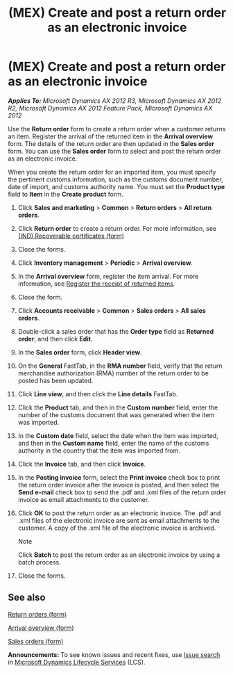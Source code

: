 ﻿---
title: (MEX) Create and post a return order as an electronic invoice
TOCTitle: (MEX) Create and post a return order as an electronic invoice
ms:assetid: 0beffe39-4e06-4ad1-8601-2b4c9a57846f
ms:mtpsurl: https://technet.microsoft.com/en-us/library/Hh242125(v=AX.60)
ms:contentKeyID: 36055991
ms.date: 04/18/2014
mtps_version: v=AX.60
f1_keywords:
- create and post
- electronic invoice
- return order
---

# (MEX) Create and post a return order as an electronic invoice 


_**Applies To:** Microsoft Dynamics AX 2012 R3, Microsoft Dynamics AX 2012 R2, Microsoft Dynamics AX 2012 Feature Pack, Microsoft Dynamics AX 2012_

Use the **Return order** form to create a return order when a customer returns an item. Register the arrival of the returned item in the **Arrival overview** form. The details of the return order are then updated in the **Sales order** form. You can use the **Sales order** form to select and post the return order as an electronic invoice.

When you create the return order for an imported item, you must specify the pertinent customs information, such as the customs document number, date of import, and customs authority name. You must set the **Product type** field to **Item** in the **Create product** form.

1.  Click **Sales and marketing** \> **Common** \> **Return orders** \> **All return orders**.

2.  Click **Return order** to create a return order. For more information, see [(IND) Recoverable certificates (form)](https://technet.microsoft.com/en-us/library/jj664816\(v=ax.60\))

3.  Close the forms.

4.  Click **Inventory management** \> **Periodic** \> **Arrival overview**.

5.  In the **Arrival overview** form, register the item arrival. For more information, see [Register the receipt of returned items](register-the-receipt-of-returned-items.md).

6.  Close the form.

7.  Click **Accounts receivable** \> **Common** \> **Sales orders** \> **All sales orders**.

8.  Double-click a sales order that has the **Order type** field as **Returned order**, and then click **Edit**.

9.  In the **Sales order** form, click **Header view**.

10. On the **General** FastTab, in the **RMA number** field, verify that the return merchandise authorization (RMA) number of the return order to be posted has been updated.

11. Click **Line view**, and then click the **Line details** FastTab.

12. Click the **Product** tab, and then in the **Custom number** field, enter the number of the customs document that was generated when the item was imported.

13. In the **Custom date** field, select the date when the item was imported, and then in the **Custom name** field, enter the name of the customs authority in the country that the item was imported from.

14. Click the **Invoice** tab, and then click **Invoice**.

15. In the **Posting invoice** form, select the **Print invoice** check box to print the return order invoice after the invoice is posted, and then select the **Send e-mail** check box to send the .pdf and .xml files of the return order invoice as email attachments to the customer.

16. Click **OK** to post the return order as an electronic invoice. The .pdf and .xml files of the electronic invoice are sent as email attachments to the customer. A copy of the .xml file of the electronic invoice is archived.
    

    > [!NOTE]
    > <P>Click <STRONG>Batch</STRONG> to post the return order as an electronic invoice by using a batch process.</P>



17. Close the forms.

## See also

[Return orders (form)](https://technet.microsoft.com/en-us/library/hh803010\(v=ax.60\))

[Arrival overview (form)](https://technet.microsoft.com/en-us/library/hh227654\(v=ax.60\))

[Sales orders (form)](https://technet.microsoft.com/en-us/library/aa585863\(v=ax.60\))

  
**Announcements:** To see known issues and recent fixes, use [Issue search](http://go.microsoft.com/fwlink/?linkid=389258) in [Microsoft Dynamics Lifecycle Services](http://go.microsoft.com/fwlink/?linkid=306505) (LCS).

